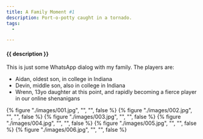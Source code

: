 ```yaml
---
title: A Family Moment #1
description: Port-o-potty caught in a tornado.
tags:
  - 

---
```


<h4 class="subTitle">{{ description }}</h4>

This is just some WhatsApp dialog with my family.  The players are:

* Aidan, oldest son, in college in Indiana
* Devin, middle son, also in college in Indiana
* Wrenn, 13yo daughter at this point, and rapidly becoming a fierce player in our online shenanigans

{% figure "./images/001.jpg", "", "", false %}
{% figure "./images/002.jpg", "", "", false %}
{% figure "./images/003.jpg", "", "", false %}
{% figure "./images/004.jpg", "", "", false %}
{% figure "./images/005.jpg", "", "", false %}
{% figure "./images/006.jpg", "", "", false %}
